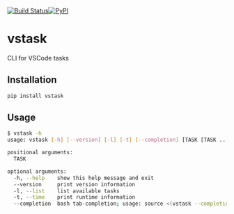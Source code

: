 [![Build Status](https://travis-ci.com/cmccandless/vstask.svg?branch=master)](https://travis-ci.com/cmccandless/vstask)[![PyPI](https://img.shields.io/pypi/v/nine.svg)](https://pypi.org/project/vstask/)

# vstask
CLI for VSCode tasks

## Installation
```bash
pip install vstask
```

## Usage
```bash
$ vstask -h
usage: vstask [-h] [--version] [-l] [-t] [--completion] [TASK [TASK ...]]

positional arguments:
  TASK

optional arguments:
  -h, --help    show this help message and exit
  --version     print version information
  -l, --list    list available tasks
  -t, --time    print runtime information
  --completion  bash tab-completion; usage: source <(vstask --completion)
```

